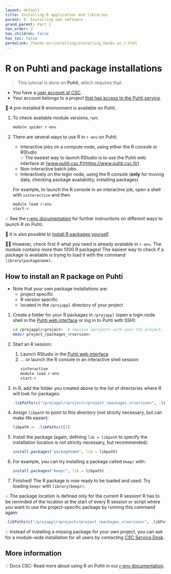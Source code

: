 ```yaml
---
layout: default
title: Installing R application and libraries
parent: 9. Installing own software
grand_parent: Part 2
nav_order: 3
has_children: false
has_toc: false
permalink: /hands-on/installing/installing_hands-on_r.html
---
```


# R on Puhti and package installations

> This tutorial is done on **Puhti**, which requires that:
  - You have a [user account at CSC](https://docs.csc.fi/accounts/how-to-create-new-user-account/).
  - Your account belongs to a project [that has access to the Puhti service](https://docs.csc.fi/accounts/how-to-add-service-access-for-project/).

💬 A pre-installed R environment is available on Puhti.

1. To check available module versions, run:

    ``` bash
    module spider r-env
    ```

2. There are several ways to use R in `r-env` on Puhti:
   - Interactive jobs on a compute node, using either the R console or RStudio  
     💡 The easiest way to launch RStudio is to use the Puhti web interface at
     [www.puhti.csc.fi](https://www.puhti.csc.fi/)
   - Non-interactive batch jobs
   - Interactively on the login node, using the R console (**only** for moving
     data, checking package availability, installing packages)

   For example, to launch the R console in an interactive job, open a shell
   with `sinteractive` and then

   ``` bash
   module load r-env
   start-r
   ```

💡 See the [r-env documentation](https://docs.csc.fi/apps/r-env/) for further
instructions on different ways to launch R on Puhti.

💬 It is also possible to
[install R packages yourself](https://docs.csc.fi/apps/r-env/#r-package-installations).

☝🏻 However, check first if what you need is already available in `r-env`. The
module contains more than 1300 R packages! The easiest way to check if a
package is available is trying to load it with the command
`library(packagename)`.

## How to install an R package on Puhti

- Note that your own package installations are:
  - project specific
  - R version specific
  - located in the `/projappl` directory of your project

1. Create a folder for your R packages in `/projappl` (open a login node shell
   in the [Puhti web interface](https://www.puhti.csc.fi/) or log in to Puhti
   with SSH):

   ``` bash
   cd /projappl/<project>  # replace <project> with your CSC project, e.g. project_2001234
   mkdir project_rpackages_<rversion>
   ```

2. Start an R session:
   1. Launch RStudio in the [Puhti web interface](https://www.puhti.csc.fi/)
   2. ... or launch the R console in an interactive shell session:
      ```bash
      sinteractive 
      module load r-env
      start-r
      ```
3. In R, add the folder you created above to the list of directories where R
   will look for packages:

   ``` r
   .libPaths(c("/projappl/<project>/project_rpackages_<rversion>", .libPaths())) 
   ```

4. Assign `libpath` to point to this directory (not strictly necessary, but can
   make life easier):

   ``` r
   libpath <- .libPaths()[1]
   ```

5. Install the package (again, defining `lib = libpath` to specify the
   installation location is not strictly necessary, but recommended):

   ``` r
   install.packages("packagename", lib = libpath)
   ```

6. For example, you can try installing a package called `beepr` with:

   ``` r
   install.packages("beepr", lib = libpath)
   ```

7. Finished! The R package is now ready to be loaded and used. Try loading
   `beepr` with `library(beepr)`.

💡 The package location is defined only for the current R session! R has to be
reminded of the location at the start of every R session or script where you
want to use the project-specific package by running this command again:

``` r
.libPaths(c("/projappl/<project>/project_rpackages_<rversion>", .libPaths())) 
```

💡 Instead of installing a missing package for your own project, you can ask
for a module-wide installation for all users by contacting
[CSC Service Desk](mailto:servicedesk@csc.fi).

## More information

💡 Docs CSC: Read more about using R on Puhti in our
[r-env documentation](https://docs.csc.fi/apps/r-env/).
